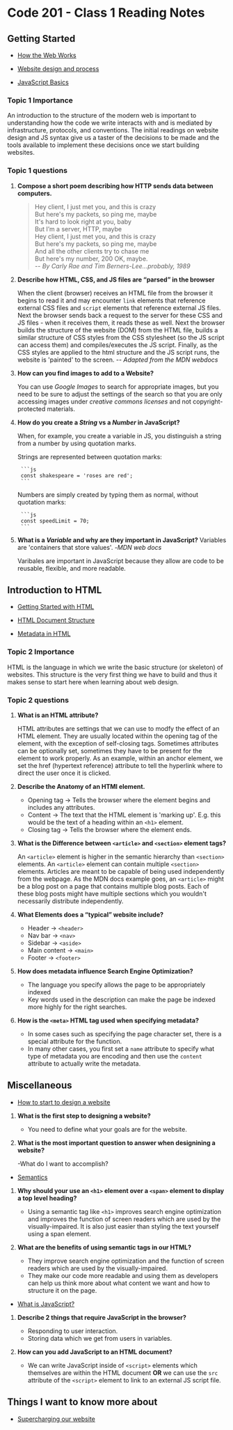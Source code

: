 # Code 201 - Class 1 Reading Notes

## Getting Started

- [How the Web Works](https://developer.mozilla.org/en-US/docs/Learn/Getting_started_with_the_web/How_the_Web_works)

- [Website design and process](https://developer.mozilla.org/en-US/docs/Learn/Getting_started_with_the_web/What_will_your_website_look_like)

- [JavaScript Basics](https://developer.mozilla.org/en-US/docs/Learn/Getting_started_with_the_web/JavaScript_basics)

### Topic 1 Importance

An introduction to the structure of the modern web is important to understanding how the code we write interacts with and is mediated by infrastructure, protocols, and conventions. The initial readings on website design and JS syntax give us a taster of the decisions to be made and the tools available to implement these decisions once we start building websites.

### Topic 1 questions

1. **Compose a short poem describing how HTTP sends data between computers.**

    >Hey client, I just met you, and this is crazy  
    But here's my packets, so ping me, maybe  
    It's hard to look right at you, baby  
    But I’m a server, HTTP, maybe  
    Hey client, I just met you, and this is crazy  
    But here's my packets, so ping me, maybe  
    And all the other clients try to chase me  
    But here's my number, 200 OK, maybe.  
    -- *By Carly Rae and Tim Berners-Lee...probably, 1989*

2. **Describe how HTML, CSS, and JS files are “parsed” in the browser**

    When the client (browser) receives an HTML file from the browser it begins to read it and may encounter `link` elements that reference external CSS files and `script` elements that reference external JS files. Next the browser sends back a request to the server for these CSS and JS files - when it receives them, it reads these as well. Next the browser builds the structure of the website (DOM) from the HTML file, builds a similar structure of CSS styles from the CSS stylesheet (so the JS script can access them) and compiles/executes the JS script. Finally, as the CSS styles are applied to the html structure and the JS script runs, the website is 'painted' to the screen.
    -- *Adapted from the MDN webdocs*

3. **How can you find images to add to a Website?**

    You can use *Google Images* to search for appropriate images, but you need to be sure to adjust the settings of the search so that you are only accessing images under *creative commons licenses* and not copyright-protected materials.

4. **How do you create a *String* vs a *Number* in JavaScript?**

    When, for example, you create a variable in JS, you distinguish a string from a number by using quotation marks.

    Strings are represented between quotation marks:

        ```js
        const shakespeare = 'roses are red';
        ```
    Numbers are simply created by typing them as normal, without quotation marks:

        ```js
        const speedLimit = 70;
        ```
5. **What is a *Variable* and why are they important in JavaScript?**
    Variables are 'containers that store values'. -*MDN web docs*

    Varibales are important in JavaScript because they allow are code to be reusable, flexible, and more readable.

## Introduction to HTML

- [Getting Started with HTML](https://developer.mozilla.org/en-US/docs/Learn/HTML/Introduction_to_HTML/Getting_started)

- [HTML Document Structure](https://developer.mozilla.org/en-US/docs/Learn/HTML/Introduction_to_HTML/Document_and_website_structure)

- [Metadata in HTML](https://developer.mozilla.org/en-US/docs/Learn/HTML/Introduction_to_HTML/The_head_metadata_in_HTML)

### Topic 2 Importance

HTML is the language in which we write the basic structure (or skeleton) of websites. This structure is the very first thing we have to build and thus it makes sense to start here when learning about web design.

### Topic 2 questions

1. **What is an HTML attribute?**
    
    HTML attributes are settings that we can use to modfy the effect of an HTML element. They are usually located within the opening tag of the element, with the exception of self-closing tags. Sometimes attributes can be optionally set, sometimes they have to be present for the element to work properly. As an example, within an anchor element, we set the href (hypertext reference) attribute to tell the hyperlink where to direct the user once it is clicked.

2. **Describe the Anatomy of an HTMl element.**

    - Opening tag -> Tells the browser where the element begins and includes any attributes.
    - Content -> The text that the HTML element is 'marking up'. E.g. this would be the text of a heading within an `<h1>` element.
    - Closing tag -> Tells the browser where the element ends.

3. **What is the Difference between `<article>` and `<section>` element tags?**

    An `<article>` element is higher in the semantic hierarchy than `<section>` elements. An `<article>` element can contain multiple `<section>` elements. Articles are meant to be capable of being used independently from the webpage. As the MDN docs example goes, an `<article>` might be a blog post on a page that contains multiple blog posts. Each of these blog posts might have multiple sections which you wouldn't necessarily distribute independently.

4. **What Elements does a “typical” website include?**

    - Header -> `<header>`
    - Nav bar -> `<nav>`
    - Sidebar -> `<aside>`
    - Main content -> `<main>`
    - Footer -> `<footer>`

5. **How does metadata influence Search Engine Optimization?**

    - The language you specify allows the page to be appropriately indexed
    - Key words used in the description can make the page be indexed more highly for the right searches.

6. **How is the `<meta>` HTML tag used when specifying metadata?**

    - In some cases such as specifying the page character set, there is a special attribute for the function.
    - In many other cases, you first set a `name` attribute to specify what type of metadata you are encoding and then use the `content` attribute to actually write the metadata.

## Miscellaneous

- [How to start to design a website](https://developer.mozilla.org/en-US/docs/Learn/Common_questions/Thinking_before_coding)

1. **What is the first step to designing a website?**

    - You need to define what your goals are for the website.

2. **What is the most important question to answer when designining a website?**

    -What do I want to accomplish?

- [Semantics](https://developer.mozilla.org/en-US/docs/Glossary/Semantics)

1. **Why should your use an `<h1>` element over a `<span>` element to display a top level heading?**

    - Using a semantic tag like `<h1>` improves search engine optimization and improves the function of screen readers which are used by the visually-impaired. It is also just easier than styling the text yourself using a span element.

2. **What are the benefits of using semantic tags in our HTML?**

    - They improve search engine optimization and the function of screen readers which are used by the visually-impaired.
    - They make our code more readable and using them as developers can help us think more about what content we want and how to structure it on the page.

- [What is JavaScript?](https://developer.mozilla.org/en-US/docs/Learn/JavaScript/First_steps/What_is_JavaScript)

1. **Describe 2 things that require JavaScript in the browser?**

    - Responding to user interaction.
    - Storing data which we get from users in variables.

2. **How can you add JavaScript to an HTML document?**

    - We can write JavaScript inside of `<script>` elements which themselves are within the HTML document **OR** we can use the `src` attribute of the `<script>` element to link to an external JS script file.

## Things I want to know more about

- [Supercharging our website](https://developer.mozilla.org/en-US/docs/Learn/Getting_started_with_the_web/JavaScript_basics#supercharging_our_example_website)
